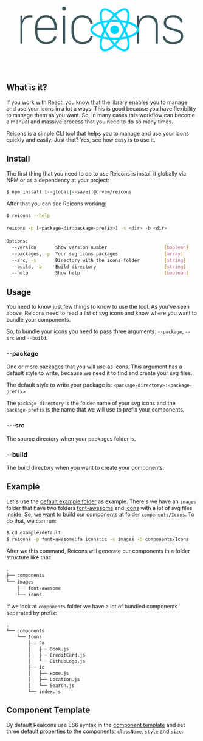 <p style="text-align:center; padding:50px 0;"><img src="./resources/logo.png"alt="Reicons" /></p>

## What is it?

If you work with React, you know that the library enables you to manage and use your icons in a lot a ways. This is good because you have flexibility to manage them as you want. So, in many cases this workflow can become a manual and massive process that you need to do so many times.

Reicons is a simple CLI tool that helps you to manage and use your icons quickly and easily. Just that? Yes, see how easy is to use it.

## Install

The first thing that you need to do to use Reicons is install it globally via NPM or as a dependency at your project:

```bash
$ npm install [--global|--save] @drvem/reicons
```

After that you can see Reicons working:

```bash
$ reicons --help

reicons -p [<package-dir:package-prefix>] -s <dir> -b <dir>

Options:
  --version       Show version number                     [boolean]
  --packages, -p  Your svg icons packages                 [array]
  --src, -s       Directory with the icons folder         [string]
  --build, -b     Build directory                         [string]
  --help          Show help                               [boolean]
```

## Usage

You need to know just few things to know to use the tool. As you've seen above, Reicons need to read a list of svg icons and know where you want to bundle your components.

So, to bundle your icons you need to pass three arguments: `--package`, `--src` and `--build`.

### --package

One or more packages that you will use as icons. This argument has a default style to write, because we need it to find and create your svg files.

The default style to write your package is: `<package-directory>:<package-prefix>`

The `package-directory` is the folder name of your svg icons and the `package-prefix` is the name that we will use to prefix your components.

### ---src

The source directory when your packages folder is.

### --build

The build directory when you want to create your components.

## Example

Let's use the [default example folder](./example/default) as example. There's we have an `images` folder that have two folders [font-awesome](./example/default/font-awesome) and [icons](./example/default/icons) with a lot of svg files inside. So, we want to build our components at folder `components/Icons`. To do that, we can run:

```bash
$ cd example/default
$ reicons -p font-awesome:fa icons:ic -s images -b components/Icons
```

After we this command, Reicons will generate our components in a folder structure like that:

```bash
.
├── components
└── images
    ├── font-awesome
    └── icons
```

If we look at `components` folder we have a lot of bundled components separated by prefix:

```bash.
.
└── components
    └── Icons
        ├── Fa
        │   ├── Book.js
        │   ├── CreditCard.js
        │   └── GithubLogo.js
        ├── Ic
        │   ├── Home.js
        │   ├── Location.js
        │   └── Search.js
        └── index.js
```

## Component Template

By default Reaicons use ES6 syntax in the [component template](./lib/templates/component.js) and set three default properties to the components: `className`, `style` and `size`.
